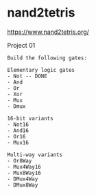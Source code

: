 # nand2tetris

https://www.nand2tetris.org/


Project 01

    Build the following gates:
    
    Elementary logic gates
    - Not -- DONE
    - And
    - Or
    - Xor
    - Mux
    - Dmux

    16-bit variants
    - Not16
    - And16
    - Or16
    - Mux16
    
    Multi-way variants
    - Or8Way
    - Mux4Way16
    - Mux8Way16
    - DMux4Way
    - DMux8Way
